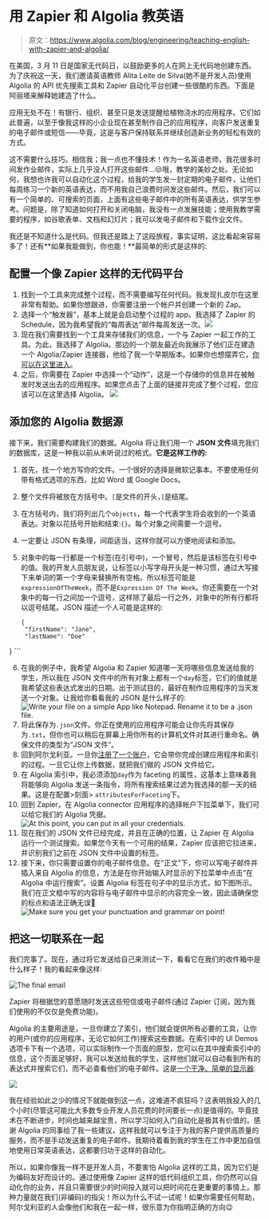 # 用 Zapier 和 Algolia 教英语

> 原文：<https://www.algolia.com/blog/engineering/teaching-english-with-zapier-and-algolia/>

在美国，3 月 11 日是国家无代码日，以鼓励更多的人在网上无代码地创建东西。为了庆祝这一天，我们邀请英语教师 Alita Leite de Silva(她不是开发人员)使用 Algolia 的 API 优先搜索工具和 Zapier 自动化平台创建一些很酷的东西。下面是阿丽塔来解释她建造了什么。

应用无处不在！有银行、组织、甚至只是发送提醒给植物浇水的应用程序。它们如此普遍，以至于像我这样的小企业现在甚至制作自己的应用程序，向客户发送重复的电子邮件或短信——毕竟，这是与客户保持联系并继续创造新业务的轻松有效的方式。

这不需要什么技巧。相信我；我一点也不懂技术！作为一名英语老师，我花很多时间发作业邮件，实际上几乎没人打开这些邮件…😒哦，教学的美妙之处。无论如何，我想也许我可以自动化这个过程，给我的学生发一封定期的电子邮件，让他们每周练习一个新的英语表达，而不用我自己浪费时间发这些邮件。然后，我们可以有一个简单的、可搜索的页面，上面有这些电子邮件中的所有英语表达，供学生参考。问题是，除了知道如何打开和关闭电脑，我没有一点发展技能；使用我教学需要的程序，如谷歌表单、文档和幻灯片；我可以发电子邮件和下载作业文件。

我还是不知道什么是代码。但我还是踏上了这段旅程，事实证明，这比看起来容易多了！还有**如果我能做到，你也能！**最简单的形式是这样的:

## [](#configure-a-no-code-platform-like-zapier)配置一个像 Zapier 这样的无代码平台

1.  找到一个工具来完成整个过程，而不需要编写任何代码。我发现扎皮尔在这里非常有帮助。如果你想跟进，你需要注册一个帐户并创建一个新的 Zap。
2.  选择一个“触发器”，基本上就是会启动整个过程的 app。我选择了 Zapier 的 Schedule，因为我希望我的“每周表达”邮件每周发送一次。![](img/a0a3e524c3e8c07a1ae75dfe21e67daa.png)
3.  现在我们需要找到一个工具来存储我们的信息，一个与 Zapier 一起工作的工具。为此，我选择了 Algolia。那边的一个朋友最近向我展示了他们正在建造一个 Algolia/Zapier 连接器，他给了我一个早期版本。如果你也想摆弄它，[你可以在这里进入](https://zapier.com/developer/public-invite/177691/fb0010adb49259e99c74297f077db281/)。
4.  之后，你需要在 Zapier 中选择一个“动作”，这是一个存储你的信息并在被触发时发送出去的应用程序。如果您点击了上面的链接并完成了整个过程，您应该可以在这里选择 Algolia。
    ![](img/01397af9994e03051ff18ab7d9a566ab.png)

## [](#add-your-algolia-data-source)添加您的 Algolia 数据源

接下来，我们需要构建我们的数据。Algolia 将让我们用一个 **JSON 文件**填充我们的数据库，这是一种我以前从未听说过的格式。**它是这样工作的:**

1.  首先，找一个地方写你的文件。一个很好的选择是微软记事本。不要使用任何带有格式选项的东西，比如 Word 或 Google Docs。
2.  整个文件将被放在方括号中。`[`是文件的开头，`]`是结尾。
3.  在方括号内，我们将列出几个`objects`，每一个代表学生将会收到的一个英语表达。对象以花括号开始和结束:`{}`。每个对象之间需要一个逗号。
4.  一定要让 JSON 有条理，间距适当，这样你就可以方便地阅读和添加。
5.  对象中的每一行都是一个标签(在引号中)，一个冒号，然后是该标签在引号中的值。我的开发人员朋友说，让标签以小写字母开头是一种习惯，通过大写接下来单词的第一个字母来替换所有空格。所以标签可能是`expressionOfTheWeek`，而不是`Expression Of The Week`。你还需要在一个对象中的每一行之间加一个逗号，这样除了最后一行之外，对象中的所有行都将以逗号结尾。JSON 描述一个人可能是这样的:

    ```
    {
     "firstName": "Jane",
     "lastName": "Doe"
 }
    ```

6.  在我的例子中，我希望 Algolia 和 Zapier 知道哪一天将哪些信息发送给我的学生，所以我在 JSON 文件中的所有对象上都有一个`day`标签，它们的值就是我希望这些表达式发出的日期。出于测试目的，最好在制作应用程序的当天发送一个对象。让我给你看看我的 JSON 是什么样子的:
    ![Write your file on a simple App like Notepad. Rename it to be a .json file.](img/726c8624f26eb786066bb456b97f278b.png)
7.  将此保存为`.json`文件。你正在使用的应用程序可能会让你先将其保存为`.txt`，但你也可以稍后在屏幕上用你所有的计算机文件对其进行重命名。确保文件的类型为“JSON 文件”。
8.  回到阿尔戈利亚。一旦你[注册了一个账户](https://www.algolia.com/users/sign_up)，它会带你完成创建应用程序和索引的过程。一旦它让你上传数据，就把我们做的 JSON 文件给它。
9.  在 Algolia 索引中，我必须添加`day`作为 faceting 的属性，这基本上意味着我将能够向 Algolia 发送一条指令，将所有搜索结果过滤为我选择的那一天的结果。这是在配置>刻面> `attributesForFaceting`下。
10.  回到 Zapier，在 Algolia connector 应用程序的选择帐户下拉菜单下，我们可以给它我们的 Algolia 凭据。![At this point, you can put in all your credentials.](img/6a98be7f18c0f4cd402bb00f205d9809.png)
11.  现在我们的 JSON 文件已经完成，并且在正确的位置，让 Zapier 在 Algolia 运行一个测试搜索。如果您今天有一个可用的结果，Zapier 应该把它拉进来，并识别我们之前在 JSON 文件中设置的标签。
12.  接下来，你只需要设置你的电子邮件信息。在“正文”下，你可以写电子邮件并插入来自 Algolia 的信息，方法是在你开始输入时显示的下拉菜单中点击“在 Algolia 中运行搜索”。设置 Algolia 标签在句子中的显示方式，如下图所示。我们在正文框中写的内容将与电子邮件中显示的内容完全一致，因此请确保您的标点和语法正确无误🙂![Make sure you get your punctuation and grammar on point!](img/20036c04c868e17357b6f4f48298e59c.png)

## [](#putting-it-all-together)把这一切联系在一起

我们完事了。现在，通过将它发送给自己来测试一下，看看它在我们的收件箱中是什么样子！我的看起来像这样:

![The final email](img/691a225e1b95052893c40b8bf6ee83f5.png)

Zapier 将根据您的意愿随时发送这些短信或电子邮件(通过 Zapier 订阅，因为我们使用的不仅仅是免费功能)。

Algolia 的主要用途是，一旦你建立了索引，他们就会提供所有必要的工具，让你的用户(或你的应用程序，无论它如何工作)搜索这些数据。在索引中的 UI Demos 选项卡下有一个选项，可以实际制作一个页面的原型，您可以在其中搜索索引中的信息，这个页面足够好，我可以发送给我的学生，这样他们就可以自动看到所有的表达式并搜索它们，而不必查看他们的电子邮件。这是[一个干净、简单的显示器](https://www.algolia.com/interface-demos/f8cd4707-882b-466a-8ea4-30bb76f74b20):

![](img/cb45bab8771f9b78e834497c4a72ed22.png)

我在经验如此之少的情况下就能做到这一点，这难道不疯狂吗？这表明我投入的几个小时(尽管这可能比大多数专业开发人员花费的时间要长一点)是值得的。毕竟技术在不断进步，时间也越来越宝贵，所以学习如何入门自动化是极其有价值的。感谢 Algolia 的同事给了我一些建议，这样我就可以专注于为我的客户提供高质量的服务，而不是手动发送重复的电子邮件。我期待着看到我的学生在工作中更加自信地使用日常英语表达，这都要归功于这样的自动化。

所以，如果你像我一样不是开发人员，不要害怕 Algolia 这样的工具，因为它们是为编码友好而设计的。通过使用像 Zapier 这样的低代码组织工具，你仍然可以自动化你的业务，并且只需要很少的时间投入就可以把时间花在更重要的事情上。那种力量就在我们(非编码)的指尖！所以为什么不试一试呢！如果你需要任何帮助，阿尔戈利亚的人会像他们和我在一起一样，很乐意为你指明正确的方向😉